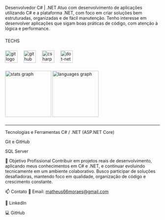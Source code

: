 Desenvolvedor C# | .NET
Atuo com desenvolvimento de aplicações utilizando C# e a plataforma .NET, com foco em criar soluções bem estruturadas, organizadas e de fácil manutenção. Tenho interesse em desenvolver aplicações que sigam boas práticas de código, com atenção à lógica e performance.
###

<p align="left">TECHS</p>

###

<div align="left">
  <img src="https://cdn.jsdelivr.net/gh/devicons/devicon/icons/git/git-original.svg" height="40" alt="git logo"  />
  <img width="12" />
  <img src="https://skillicons.dev/icons?i=github" height="40" alt="github logo"  />
  <img width="12" />
  <img src="https://cdn.jsdelivr.net/gh/devicons/devicon/icons/csharp/csharp-original.svg" height="40" alt="csharp logo"  />
  <img width="12" />
  <img src="https://cdn.jsdelivr.net/gh/devicons/devicon/icons/dot-net/dot-net-original.svg" height="40" alt="dot-net logo"  />
</div>

###

<div align="left">
  <img src="https://github-readme-stats.vercel.app/api?username=Matheus79Moraes&hide_title=false&hide_rank=false&show_icons=true&include_all_commits=true&count_private=true&disable_animations=false&theme=dracula&locale=en&hide_border=false&order=1" height="150" alt="stats graph"  />
  <img src="https://github-readme-stats.vercel.app/api/top-langs?username=Matheus79Moraes&locale=pt-br&hide_title=false&layout=compact&card_width=320&langs_count=5&theme=tokyonight&hide_border=false&order=2" height="150" alt="languages graph"  />
</div>


###

---
Tecnologias e Ferramentas
C# / .NET (ASP.NET Core)

Git e GitHub

SQL Server

🎯 Objetivo Profissional
Contribuir em projetos reais de desenvolvimento, aplicando meus conhecimentos em C# e .NET, e continuar evoluindo tecnicamente em um ambiente colaborativo. Busco participar de soluções desafiadoras, mantendo foco em qualidade, organização de código e crescimento constante.

📫 Contato
📧 Email: matheus66moraes@gmail.com

💼 LinkedIn

💻 GitHub


